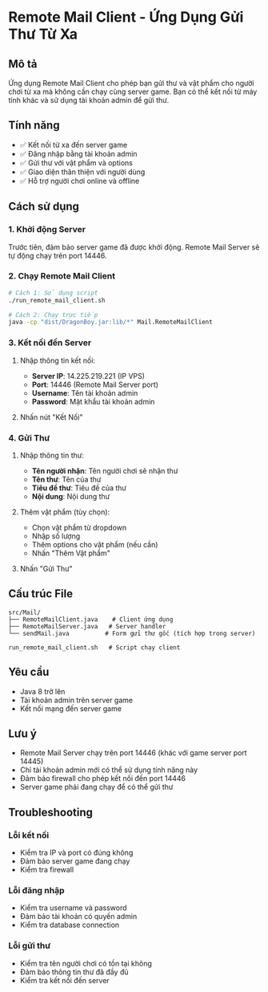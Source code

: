 # Remote Mail Client - Ứng Dụng Gửi Thư Từ Xa

## Mô tả
Ứng dụng Remote Mail Client cho phép bạn gửi thư và vật phẩm cho người chơi từ xa mà không cần chạy cùng server game. Bạn có thể kết nối từ máy tính khác và sử dụng tài khoản admin để gửi thư.

## Tính năng
- ✅ Kết nối từ xa đến server game
- ✅ Đăng nhập bằng tài khoản admin
- ✅ Gửi thư với vật phẩm và options
- ✅ Giao diện thân thiện với người dùng
- ✅ Hỗ trợ người chơi online và offline

## Cách sử dụng

### 1. Khởi động Server
Trước tiên, đảm bảo server game đã được khởi động. Remote Mail Server sẽ tự động chạy trên port 14446.

### 2. Chạy Remote Mail Client
```bash
# Cách 1: Sử dụng script
./run_remote_mail_client.sh

# Cách 2: Chạy trực tiếp
java -cp "dist/DragonBoy.jar:lib/*" Mail.RemoteMailClient
```

### 3. Kết nối đến Server
1. Nhập thông tin kết nối:
   - **Server IP**: 14.225.219.221 (IP VPS)
   - **Port**: 14446 (Remote Mail Server port)
   - **Username**: Tên tài khoản admin
   - **Password**: Mật khẩu tài khoản admin

2. Nhấn nút "Kết Nối"

### 4. Gửi Thư
1. Nhập thông tin thư:
   - **Tên người nhận**: Tên người chơi sẽ nhận thư
   - **Tên thư**: Tên của thư
   - **Tiêu đề thư**: Tiêu đề của thư
   - **Nội dung**: Nội dung thư

2. Thêm vật phẩm (tùy chọn):
   - Chọn vật phẩm từ dropdown
   - Nhập số lượng
   - Thêm options cho vật phẩm (nếu cần)
   - Nhấn "Thêm Vật phẩm"

3. Nhấn "Gửi Thư"

## Cấu trúc File

```
src/Mail/
├── RemoteMailClient.java    # Client ứng dụng
├── RemoteMailServer.java   # Server handler
└── sendMail.java          # Form gửi thư gốc (tích hợp trong server)

run_remote_mail_client.sh   # Script chạy client
```

## Yêu cầu
- Java 8 trở lên
- Tài khoản admin trên server game
- Kết nối mạng đến server game

## Lưu ý
- Remote Mail Server chạy trên port 14446 (khác với game server port 14445)
- Chỉ tài khoản admin mới có thể sử dụng tính năng này
- Đảm bảo firewall cho phép kết nối đến port 14446
- Server game phải đang chạy để có thể gửi thư

## Troubleshooting

### Lỗi kết nối
- Kiểm tra IP và port có đúng không
- Đảm bảo server game đang chạy
- Kiểm tra firewall

### Lỗi đăng nhập
- Kiểm tra username và password
- Đảm bảo tài khoản có quyền admin
- Kiểm tra database connection

### Lỗi gửi thư
- Kiểm tra tên người chơi có tồn tại không
- Đảm bảo thông tin thư đã đầy đủ
- Kiểm tra kết nối đến server
